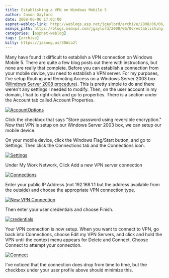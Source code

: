 ```yaml
---
title: Establishing a VPN on Windows Mobile 5
author: Jason Gaylord
date: 2008-06-06 17:03:00
aspnet-weblog-link: http://weblogs.asp.net/jgaylord/archive/2008/06/06/establishing-a-vpn-on-windows-mobile-5.aspx
msmvps_path: https://blogs.msmvps.com/jgaylord/2008/06/06/establishing-a-vpn-on-windows-mobile-5/
categories: [aspnet-weblog]
tags: [archive]
bitly: https://jasong.us/30Wca2l
---
```


Many have found it difficult to establish a VPN connection on Windows Mobile 5. There are quite a few blog posts out there with instructions, but none are really that complete. Before you can establish a connection from your mobile device, you need to establish a VPN server. For my purposes, I've setup Routing and Remoting Access on a Windows Server 2003 box ([Windows Server 2008 procedure](http://www.howtonetworking.com/Windows/2008vpn1.htm)). This is pretty simple to do and there weren't any settings I needed to modify. Then, on the user account in my domain, I had to right-click and go to properties. There is a section under the Account tab called Account Properties.

[![AccountOptions](http://weblogs.asp.net/blogs/jgaylord/WindowsLiveWriter/EstablishingaVPNonWindowsMobile5_EFC8/AccountOptions_thumb.jpg)](http://weblogs.asp.net/blogs/jgaylord/WindowsLiveWriter/EstablishingaVPNonWindowsMobile5_EFC8/AccountOptions_2.jpg)

Click the checkbox that says "Store password using reversible encryption." Now that VPN is setup on our Windows Server 2003 box, we can setup our mobile device.

On your mobile device, click the Windows Flag/Start button, and go to Settings. Then click the Connections tab and the Connections icon.

[![Settings](http://weblogs.asp.net/blogs/jgaylord/WindowsLiveWriter/EstablishingaVPNonWindowsMobile5_EFC8/Settings_thumb.jpg)](http://weblogs.asp.net/blogs/jgaylord/WindowsLiveWriter/EstablishingaVPNonWindowsMobile5_EFC8/Settings_2.jpg)

Under My Work Network, Click Add a new VPN server connection

[![Connections](http://weblogs.asp.net/blogs/jgaylord/WindowsLiveWriter/EstablishingaVPNonWindowsMobile5_EFC8/Connections_thumb_1.jpg)](http://weblogs.asp.net/blogs/jgaylord/WindowsLiveWriter/EstablishingaVPNonWindowsMobile5_EFC8/Connections_4.jpg)

Enter your public IP Address (not 192.168.1.1 but the address available from the outside) and choose the appropriate VPN connection type.

[![New VPN Connection](http://weblogs.asp.net/blogs/jgaylord/WindowsLiveWriter/EstablishingaVPNonWindowsMobile5_EFC8/New%20VPN%20Connection_thumb.jpg)](http://weblogs.asp.net/blogs/jgaylord/WindowsLiveWriter/EstablishingaVPNonWindowsMobile5_EFC8/New%20VPN%20Connection_2.jpg)

Then enter your user credentials and choose Finish.

[![credentials](http://weblogs.asp.net/blogs/jgaylord/WindowsLiveWriter/EstablishingaVPNonWindowsMobile5_EFC8/credentials_thumb.jpg)](http://weblogs.asp.net/blogs/jgaylord/WindowsLiveWriter/EstablishingaVPNonWindowsMobile5_EFC8/credentials_2.jpg)

Your VPN connection is now setup. When you want to connect to VPN, go back into Connections, choose Edit my VPN Servers, and click and hold the VPN until the context menu appears for Delete and Connect. Choose Connect to attempt your connection.

[![Connect](http://weblogs.asp.net/blogs/jgaylord/WindowsLiveWriter/EstablishingaVPNonWindowsMobile5_EFC8/Connect_thumb_1.jpg)](http://weblogs.asp.net/blogs/jgaylord/WindowsLiveWriter/EstablishingaVPNonWindowsMobile5_EFC8/Connect_4.jpg)

I've noticed that the connection does drop from time to time, but the checkbox under your user profile above should minimize this.